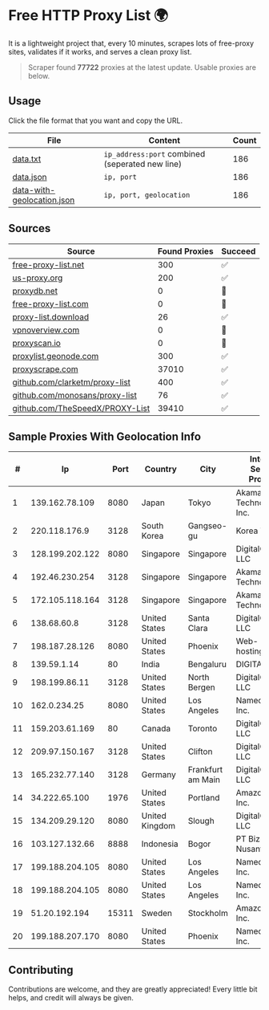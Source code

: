
# Free HTTP Proxy List 🌍

It is a lightweight project that, every 10 minutes, scrapes lots of free-proxy sites, validates if it works, and serves a clean proxy list.


> Scraper found **77722** proxies at the latest update. Usable proxies are below.

## Usage

Click the file format that you want and copy the URL.


|File|Content|Count|
|----|-------|-----|
|[data.txt](https://raw.githubusercontent.com/themiralay/Proxy-List-World/master/data.txt)|`ip_address:port` combined (seperated new line)|186|
|[data.json](https://raw.githubusercontent.com/themiralay/Proxy-List-World/master/data.json)|`ip, port`|186|
|[data-with-geolocation.json](https://raw.githubusercontent.com/themiralay/Proxy-List-World/master/data-with-geolocation.json)|`ip, port, geolocation`|186|

## Sources

|Source|Found Proxies|Succeed|
|------|-------------|-------|
|[free-proxy-list.net](https://free-proxy-list.net)|300|✅|
|[us-proxy.org](https://www.us-proxy.org)|200|✅|
|[proxydb.net](http://proxydb.net)|0|🚫|
|[free-proxy-list.com](https://free-proxy-list.com/?page=&port=&type%5B%5D=http&type%5B%5D=https&up_time=0&search=Search)|0|🚫|
|[proxy-list.download](https://www.proxy-list.download/HTTP)|26|✅|
|[vpnoverview.com](https://vpnoverview.com/privacy/anonymous-browsing/free-proxy-servers)|0|🚫|
|[proxyscan.io](https://www.proxyscan.io)|0|🚫|
|[proxylist.geonode.com](https://proxylist.geonode.com/api/proxy-list?limit=300&page=1&sort_by=lastChecked&sort_type=desc&protocols=http,https)|300|✅|
|[proxyscrape.com](https://api.proxyscrape.com/v2/?request=displayproxies&protocol=http&timeout=10000&country=all&ssl=all&anonymity=all)|37010|✅|
|[github.com/clarketm/proxy-list](https://raw.githubusercontent.com/clarketm/proxy-list/master/proxy-list-raw.txt)|400|✅|
|[github.com/monosans/proxy-list](https://raw.githubusercontent.com/monosans/proxy-list/main/proxies/http.txt)|76|✅|
|[github.com/TheSpeedX/PROXY-List](https://raw.githubusercontent.com/TheSpeedX/PROXY-List/master/http.txt)|39410|✅|


## Sample Proxies With Geolocation Info

|#|Ip|Port|Country|City|Internet Service Provider|
|-|--|----|-------|----|-------------------------|
|1|139.162.78.109|8080|Japan|Tokyo|Akamai Technologies, Inc.|
|2|220.118.176.9|3128|South Korea|Gangseo-gu|Korea Telecom|
|3|128.199.202.122|8080|Singapore|Singapore|DigitalOcean, LLC|
|4|192.46.230.254|3128|Singapore|Singapore|Akamai Technologies|
|5|172.105.118.164|3128|Singapore|Singapore|Akamai Technologies|
|6|138.68.60.8|3128|United States|Santa Clara|DigitalOcean, LLC|
|7|198.187.28.126|8080|United States|Phoenix|Web-hosting.com|
|8|139.59.1.14|80|India|Bengaluru|DIGITALOCEAN|
|9|198.199.86.11|3128|United States|North Bergen|DigitalOcean, LLC|
|10|162.0.234.25|8080|United States|Los Angeles|Namecheap, Inc.|
|11|159.203.61.169|80|Canada|Toronto|DigitalOcean, LLC|
|12|209.97.150.167|3128|United States|Clifton|DigitalOcean, LLC|
|13|165.232.77.140|3128|Germany|Frankfurt am Main|DigitalOcean, LLC|
|14|34.222.65.100|1976|United States|Portland|Amazon.com, Inc.|
|15|134.209.29.120|8080|United Kingdom|Slough|DigitalOcean, LLC|
|16|103.127.132.66|8888|Indonesia|Bogor|PT Biznet Gio Nusantara|
|17|199.188.204.105|8080|United States|Los Angeles|Namecheap, Inc.|
|18|199.188.204.105|8080|United States|Los Angeles|Namecheap, Inc.|
|19|51.20.192.194|15311|Sweden|Stockholm|Amazon.com, Inc.|
|20|199.188.207.170|8080|United States|Phoenix|Namecheap, Inc.|



## Contributing

Contributions are welcome, and they are greatly appreciated! Every
little bit helps, and credit will always be given.

